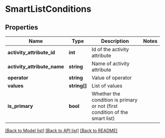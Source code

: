 # SmartListConditions

## Properties
Name | Type | Description | Notes
------------ | ------------- | ------------- | -------------
**activity_attribute_id** | **int** | Id of the activity attribute | 
**activity_attribute_name** | **string** | Name of activity attribute | 
**operator** | **string** | Value of operator | 
**values** | **string[]** | List of values | 
**is_primary** | **bool** | Whether the condition is primary or not (first condition of the smart list) | 

[[Back to Model list]](../README.md#documentation-for-models) [[Back to API list]](../README.md#documentation-for-api-endpoints) [[Back to README]](../README.md)


